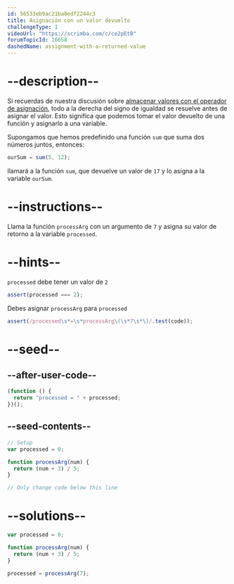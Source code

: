 ```yaml
---
id: 56533eb9ac21ba0edf2244c3
title: Asignación con un valor devuelto
challengeType: 1
videoUrl: "https://scrimba.com/c/ce2pEtB"
forumTopicId: 16658
dashedName: assignment-with-a-returned-value
---
```


# --description--

Si recuerdas de nuestra discusión sobre [almacenar valores con el operador de asignación](/learn/javascript-algorithms-and-data-structures/basic-javascript/storing-values-with-the-assignment-operator), todo a la derecha del signo de igualdad se resuelve antes de asignar el valor. Esto significa que podemos tomar el valor devuelto de una función y asignarlo a una variable.

Supongamos que hemos predefinido una función `sum` que suma dos números juntos, entonces:

```js
ourSum = sum(5, 12);
```

llamará a la función `sum`, que devuelve un valor de `17` y lo asigna a la variable `ourSum`.

# --instructions--

Llama la función `processArg` con un argumento de `7` y asigna su valor de retorno a la variable `processed`.

# --hints--

`processed` debe tener un valor de `2`

```js
assert(processed === 2);
```

Debes asignar `processArg` para `processed`

```js
assert(/processed\s*=\s*processArg\(\s*7\s*\)/.test(code));
```

# --seed--

## --after-user-code--

```js
(function () {
  return "processed = " + processed;
})();
```

## --seed-contents--

```js
// Setup
var processed = 0;

function processArg(num) {
  return (num + 3) / 5;
}

// Only change code below this line
```

# --solutions--

```js
var processed = 0;

function processArg(num) {
  return (num + 3) / 5;
}

processed = processArg(7);
```
